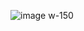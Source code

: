 ![image w-150](https://github.com/MariaBonkova/bank_modern_app/assets/120118418/fa696791-068b-4c41-a825-6fccd9677a8f)
